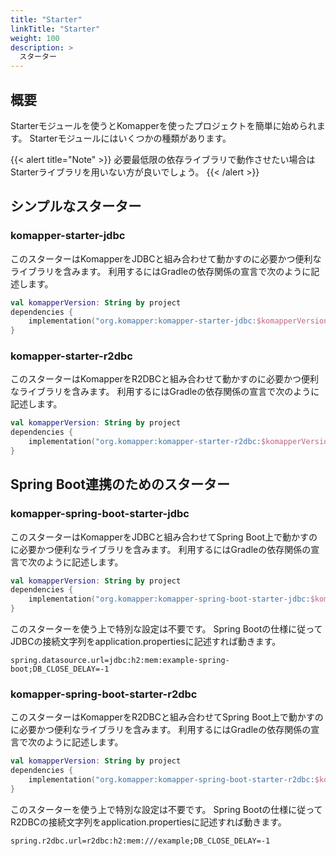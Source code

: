 ```yaml
---
title: "Starter"
linkTitle: "Starter"
weight: 100
description: >
  スターター
---
```


## 概要

Starterモジュールを使うとKomapperを使ったプロジェクトを簡単に始められます。
Starterモジュールにはいくつかの種類があります。

{{< alert title="Note" >}}
必要最低限の依存ライブラリで動作させたい場合はStarterライブラリを用いない方が良いでしょう。
{{< /alert >}}

## シンプルなスターター

### komapper-starter-jdbc

このスターターはKomapperをJDBCと組み合わせて動かすのに必要かつ便利なライブラリを含みます。
利用するにはGradleの依存関係の宣言で次のように記述します。

```kotlin
val komapperVersion: String by project
dependencies {
    implementation("org.komapper:komapper-starter-jdbc:$komapperVersion")
}
```

### komapper-starter-r2dbc

このスターターはKomapperをR2DBCと組み合わせて動かすのに必要かつ便利なライブラリを含みます。
利用するにはGradleの依存関係の宣言で次のように記述します。

```kotlin
val komapperVersion: String by project
dependencies {
    implementation("org.komapper:komapper-starter-r2dbc:$komapperVersion")
}
```

## Spring Boot連携のためのスターター

### komapper-spring-boot-starter-jdbc

このスターターはKomapperをJDBCと組み合わせてSpring Boot上で動かすのに必要かつ便利なライブラリを含みます。
利用するにはGradleの依存関係の宣言で次のように記述します。

```kotlin
val komapperVersion: String by project
dependencies {
    implementation("org.komapper:komapper-spring-boot-starter-jdbc:$komapperVersion")
}
```

このスターターを使う上で特別な設定は不要です。
Spring Bootの仕様に従ってJDBCの接続文字列をapplication.propertiesに記述すれば動きます。

```properties
spring.datasource.url=jdbc:h2:mem:example-spring-boot;DB_CLOSE_DELAY=-1
```

### komapper-spring-boot-starter-r2dbc

このスターターはKomapperをR2DBCと組み合わせてSpring Boot上で動かすのに必要かつ便利なライブラリを含みます。
利用するにはGradleの依存関係の宣言で次のように記述します。

```kotlin
val komapperVersion: String by project
dependencies {
    implementation("org.komapper:komapper-spring-boot-starter-r2dbc:$komapperVersion")
}
```

このスターターを使う上で特別な設定は不要です。
Spring Bootの仕様に従ってR2DBCの接続文字列をapplication.propertiesに記述すれば動きます。

```properties
spring.r2dbc.url=r2dbc:h2:mem:///example;DB_CLOSE_DELAY=-1
```
